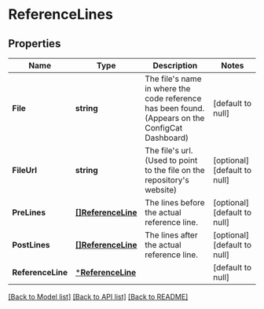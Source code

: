 # ReferenceLines

## Properties
Name | Type | Description | Notes
------------ | ------------- | ------------- | -------------
**File** | **string** | The file&#x27;s name in where the code reference has been found. (Appears on the ConfigCat Dashboard) | [default to null]
**FileUrl** | **string** | The file&#x27;s url. (Used to point to the file on the repository&#x27;s website) | [optional] [default to null]
**PreLines** | [**[]ReferenceLine**](ReferenceLine.md) | The lines before the actual reference line. | [optional] [default to null]
**PostLines** | [**[]ReferenceLine**](ReferenceLine.md) | The lines after the actual reference line. | [optional] [default to null]
**ReferenceLine** | [***ReferenceLine**](ReferenceLine.md) |  | [default to null]

[[Back to Model list]](../README.md#documentation-for-models) [[Back to API list]](../README.md#documentation-for-api-endpoints) [[Back to README]](../README.md)


